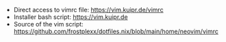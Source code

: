 - Direct access to vimrc file: https://vim.kuipr.de/vimrc
- Installer bash script: https://vim.kuipr.de
- Source of the vim script: https://github.com/frostplexx/dotfiles.nix/blob/main/home/neovim/vimrc
